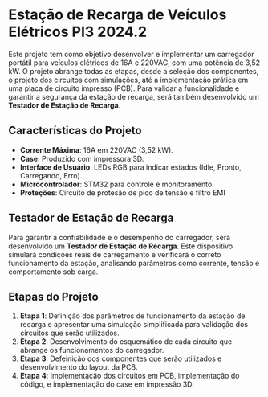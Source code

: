 # Estação de Recarga de Veículos Elétricos PI3 2024.2

Este projeto tem como objetivo desenvolver e implementar um carregador portátil para veículos elétricos de 16A e 220VAC, com uma potência de 3,52 kW. O projeto abrange todas as etapas, desde a seleção dos componentes, o projeto dos circuitos com simulações, até a implementação prática em uma placa de circuito impresso (PCB). Para validar a funcionalidade e garantir a segurança da estação de recarga, será também desenvolvido um **Testador de Estação de Recarga**.

## Características do Projeto
- **Corrente Máxima**: 16A em 220VAC (3,52 kW).
- **Case**: Produzido com impressora 3D.
- **Interface de Usuário**: LEDs RGB para indicar estados (Idle, Pronto, Carregando, Erro).
- **Microcontrolador**: STM32 para controle e monitoramento.
- **Proteções**: Circuito de protesão de pico de tensão e filtro EMI

## Testador de Estação de Recarga
Para garantir a confiabilidade e o desempenho do carregador, será desenvolvido um **Testador de Estação de Recarga**. Este dispositivo simulará condições reais de carregamento e verificará o correto funcionamento da estação, analisando parâmetros como corrente, tensão e comportamento sob carga.

## Etapas do Projeto
1. **Etapa 1**: Definição dos parâmetros de funcionamento da estação de recarga e apresentar uma simulação simplificada para validação dos circuitos que serão utilizados.
2. **Etapa 2**: Desenvolvimento do esquemático de cada circuito que abrange os funcionamentos do carregador.
3. **Etapa 3**: Defeinição dos componentes que serão utilizados e desenvolvimento do layout da PCB.
4. **Etapa 4**: Implementação dos circuitos em PCB, implementação do código, e implementação do case em impressão 3D.
